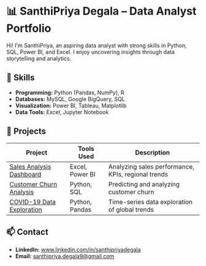 # 📊 SanthiPriya Degala – Data Analyst Portfolio

Hi! I'm SanthiPriya, an aspiring data analyst with strong skills in Python, SQL, Power BI, and Excel. I enjoy uncovering insights through data storytelling and analytics.

## 🚀 Skills
- **Programming:** Python (Pandas, NumPy), R
- **Databases:** MySQL, Google BigQuery, SQL
- **Visualization:** Power BI, Tableau, Matplotlib
- **Data Tools:** Excel, Jupyter Notebook

## 🧠 Projects

| Project | Tools Used | Description |
|--------|------------|-------------|
| [Sales Analysis Dashboard](./sales-analysis-dashboard) | Excel, Power BI | Analyzing sales performance, KPIs, regional trends |
| [Customer Churn Analysis](./customer-churn-analysis) | Python, SQL | Predicting and analyzing customer churn |
| [COVID-19 Data Exploration](./covid19-data-exploration) | Python, Pandas | Time-series data exploration of global trends |

## 📫 Contact
- **LinkedIn:** www.linkedin.com/in/santhipriyadegala
- **Email:** santhipriya.degala9@gmail.com

